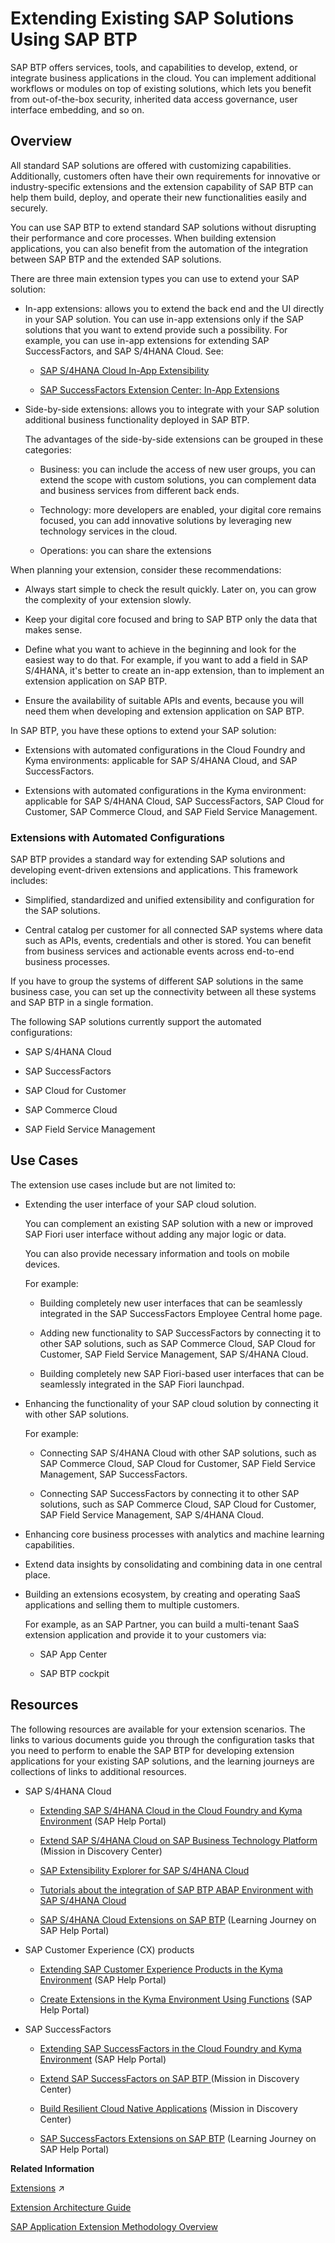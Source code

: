 <!-- loio40aa23277c7346a0a68de2f4c8b73e1c -->

# Extending Existing SAP Solutions Using SAP BTP

SAP BTP offers services, tools, and capabilities to develop, extend, or integrate business applications in the cloud. You can implement additional workflows or modules on top of existing solutions, which lets you benefit from out-of-the-box security, inherited data access governance, user interface embedding, and so on.



<a name="loio40aa23277c7346a0a68de2f4c8b73e1c__section_cl5_p4h_q3b"/>

## Overview

All standard SAP solutions are offered with customizing capabilities. Additionally, customers often have their own requirements for innovative or industry-specific extensions and the extension capability of SAP BTP can help them build, deploy, and operate their new functionalities easily and securely.

You can use SAP BTP to extend standard SAP solutions without disrupting their performance and core processes. When building extension applications, you can also benefit from the automation of the integration between SAP BTP and the extended SAP solutions.

There are three main extension types you can use to extend your SAP solution:

-   In-app extensions: allows you to extend the back end and the UI directly in your SAP solution. You can use in-app extensions only if the SAP solutions that you want to extend provide such a possibility. For example, you can use in-app extensions for extending SAP SuccessFactors, and SAP S/4HANA Cloud. See:

    -   [SAP S/4HANA Cloud In-App Extensibility](https://help.sap.com/docs/SAP_S4HANA_CLOUD/0f69f8fb28ac4bf48d2b57b9637e81fa/3ccb50e724b045508fea8b2cf1774b2b.html)

    -   [SAP SuccessFactors Extension Center: In-App Extensions](https://help.sap.com/viewer/d4a86924740742048029a71b1d674130/2011/en-US)


-   Side-by-side extensions: allows you to integrate with your SAP solution additional business functionality deployed in SAP BTP.

    The advantages of the side-by-side extensions can be grouped in these categories:

    -   Business: you can include the access of new user groups, you can extend the scope with custom solutions, you can complement data and business services from different back ends.

    -   Technology: more developers are enabled, your digital core remains focused, you can add innovative solutions by leveraging new technology services in the cloud.

    -   Operations: you can share the extensions



When planning your extension, consider these recommendations:

-   Always start simple to check the result quickly. Later on, you can grow the complexity of your extension slowly.

-   Keep your digital core focused and bring to SAP BTP only the data that makes sense.

-   Define what you want to achieve in the beginning and look for the easiest way to do that. For example, if you want to add a field in SAP S/4HANA, it's better to create an in-app extension, than to implement an extension application on SAP BTP.

-   Ensure the availability of suitable APIs and events, because you will need them when developing and extension application on SAP BTP.


In SAP BTP, you have these options to extend your SAP solution:

-   Extensions with automated configurations in the Cloud Foundry and Kyma environments: applicable for SAP S/4HANA Cloud, and SAP SuccessFactors.

-   Extensions with automated configurations in the Kyma environment: applicable for SAP S/4HANA Cloud, SAP SuccessFactors, SAP Cloud for Customer, SAP Commerce Cloud, and SAP Field Service Management.




### Extensions with Automated Configurations

SAP BTP provides a standard way for extending SAP solutions and developing event-driven extensions and applications. This framework includes:

-   Simplified, standardized and unified extensibility and configuration for the SAP solutions.

-   Central catalog per customer for all connected SAP systems where data such as APIs, events, credentials and other is stored. You can benefit from business services and actionable events across end-to-end business processes.


If you have to group the systems of different SAP solutions in the same business case, you can set up the connectivity between all these systems and SAP BTP in a single formation.

The following SAP solutions currently support the automated configurations:

-   SAP S/4HANA Cloud

-   SAP SuccessFactors

-   SAP Cloud for Customer

-   SAP Commerce Cloud

-   SAP Field Service Management




<a name="loio40aa23277c7346a0a68de2f4c8b73e1c__section_eyz_df1_xmb"/>

## Use Cases

The extension use cases include but are not limited to:

-   Extending the user interface of your SAP cloud solution.

    You can complement an existing SAP solution with a new or improved SAP Fiori user interface without adding any major logic or data.

    You can also provide necessary information and tools on mobile devices.

    For example:

    -   Building completely new user interfaces that can be seamlessly integrated in the SAP SuccessFactors Employee Central home page.

    -   Adding new functionality to SAP SuccessFactors by connecting it to other SAP solutions, such as SAP Commerce Cloud, SAP Cloud for Customer, SAP Field Service Management, SAP S/4HANA Cloud.

    -   Building completely new SAP Fiori-based user interfaces that can be seamlessly integrated in the SAP Fiori launchpad.


-   Enhancing the functionality of your SAP cloud solution by connecting it with other SAP solutions.

    For example:

    -   Connecting SAP S/4HANA Cloud with other SAP solutions, such as SAP Commerce Cloud, SAP Cloud for Customer, SAP Field Service Management, SAP SuccessFactors.

    -   Connecting SAP SuccessFactors by connecting it to other SAP solutions, such as SAP Commerce Cloud, SAP Cloud for Customer, SAP Field Service Management, SAP S/4HANA Cloud.


-   Enhancing core business processes with analytics and machine learning capabilities.

-   Extend data insights by consolidating and combining data in one central place.

-   Building an extensions ecosystem, by creating and operating SaaS applications and selling them to multiple customers.

    For example, as an SAP Partner, you can build a multi-tenant SaaS extension application and provide it to your customers via:

    -   SAP App Center

    -   SAP BTP cockpit





<a name="loio40aa23277c7346a0a68de2f4c8b73e1c__section_i5q_521_xmb"/>

## Resources

The following resources are available for your extension scenarios. The links to various documents guide you through the configuration tasks that you need to perform to enable the SAP BTP for developing extension applications for your existing SAP solutions, and the learning journeys are collections of links to additional resources.

-   SAP S/4HANA Cloud

    -   [Extending SAP S/4HANA Cloud in the Cloud Foundry and Kyma Environment](https://help.sap.com/viewer/65de2977205c403bbc107264b8eccf4b/Cloud/en-US/40b9e6c3cc43498b92472da13e88c7bf.html) \(SAP Help Portal\)

    -   [Extend SAP S/4HANA Cloud on SAP Business Technology Platform](https://discovery-center.cloud.sap/missiondetail/3277/3331) \(Mission in Discovery Center\)

    -   [SAP Extensibility Explorer for SAP S/4HANA Cloud](https://extensibilityexplorer.cfapps.eu10.hana.ondemand.com/ExtensibilityExplorer/)

    -   [Tutorials about the integration of SAP BTP ABAP Environment with SAP S/4HANA Cloud](https://blogs.sap.com/2021/05/12/integrating-the-abap-environment-with-sap-s-4hana-cloud-hands-on-video-tutorials/)

    -   [SAP S/4HANA Cloud Extensions on SAP BTP](https://help.sap.com/doc/221f8f84afef43d29ad37ef2af0c4adf/HP_2.0/en-US/bd051afa72a745d49ce91344ad8f2628.html?collapse=) \(Learning Journey on SAP Help Portal\)


-   SAP Customer Experience \(CX\) products

    -   [Extending SAP Customer Experience Products in the Kyma Environment](https://help.sap.com/viewer/65de2977205c403bbc107264b8eccf4b/Cloud/en-US/83df31ad3b634c0783ced522107d2e73.html) \(SAP Help Portal\)

    -   [Create Extensions in the Kyma Environment Using Functions](https://help.sap.com/viewer/65de2977205c403bbc107264b8eccf4b/Cloud/en-US/fe4ba5b46f794037a4aee13df9df2d3c.html) \(SAP Help Portal\)


-   SAP SuccessFactors

    -   [Extending SAP SuccessFactors in the Cloud Foundry and Kyma Environment](https://help.sap.com/viewer/65de2977205c403bbc107264b8eccf4b/Cloud/en-US/9e33934540c44681817567d6072effb2.html) \(SAP Help Portal\)

    -   [Extend SAP SuccessFactors on SAP BTP ](https://discovery-center.cloud.sap/missiondetail/3264/3309) \(Mission in Discovery Center\)

    -   [Build Resilient Cloud Native Applications](https://discovery-center.cloud.sap/missiondetail/3197/3228) \(Mission in Discovery Center\)

    -   [SAP SuccessFactors Extensions on SAP BTP](https://help.sap.com/doc/221f8f84afef43d29ad37ef2af0c4adf/HP_2.0/en-US/ba16ffc927ce4c26ad21b6c2b91fe38d.html) \(Learning Journey on SAP Help Portal\)



**Related Information**  


[Extensions](https://help.sap.com/viewer/65de2977205c403bbc107264b8eccf4b/Validation/en-US/08b1effc53634890a525f945017e2edc.html "The extension capabilities of SAP Business Technology Platform (SAP BTP) enables developers to implement loosely coupled extension applications securely, thus implementing additional workflows or modules on top of the existing SAP cloud solution they already have.") :arrow_upper_right:

[Extension Architecture Guide](https://help.sap.com/docs/sap-btp-guidance-framework/extension-architecture-guide/what-is-extension-architecture-guide)

[SAP Application Extension Methodology Overview](https://help.sap.com/docs/sap-btp-guidance-framework/sap-application-extension-methodology/sap-application-extension-methodology-overview)

